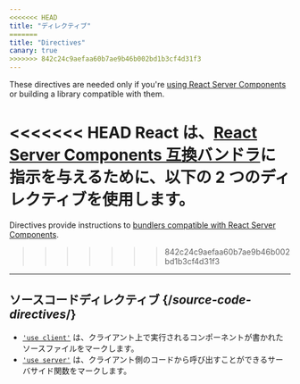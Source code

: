 ```yaml
---
<<<<<<< HEAD
title: "ディレクティブ"
=======
title: "Directives"
canary: true
>>>>>>> 842c24c9aefaa60b7ae9b46b002bd1b3cf4d31f3
---
```


<Canary>

These directives are needed only if you're [using React Server Components](/learn/start-a-new-react-project#bleeding-edge-react-frameworks) or building a library compatible with them.

</Canary>

<Intro>

<<<<<<< HEAD
React は、[React Server Components 互換バンドラ](/learn/start-a-new-react-project#bleeding-edge-react-frameworks)に指示を与えるために、以下の 2 つのディレクティブを使用します。
=======
Directives provide instructions to [bundlers compatible with React Server Components](/learn/start-a-new-react-project#bleeding-edge-react-frameworks).
>>>>>>> 842c24c9aefaa60b7ae9b46b002bd1b3cf4d31f3

</Intro>

---

## ソースコードディレクティブ {/*source-code-directives*/}

* [`'use client'`](/reference/react/use-client) は、クライアント上で実行されるコンポーネントが書かれたソースファイルをマークします。
* [`'use server'`](/reference/react/use-server) は、クライアント側のコードから呼び出すことができるサーバサイド関数をマークします。